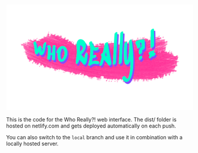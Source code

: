 ![](https://raw.githubusercontent.com/jonasmerlin/who-really-website/master/dist/assets/img/who-really-logo.png)

This is the code for the Who Really?! web interface. The dist/ folder is hosted on netlify.com and gets deployed automatically on each push.

You can also switch to the `local` branch and use it in combination with a locally hosted server.

